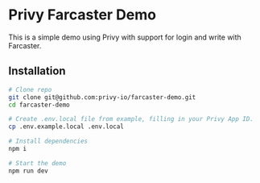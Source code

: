 # Privy Farcaster Demo

This is a simple demo using Privy with support for login and write with Farcaster.

## Installation

```sh
# Clone repo
git clone git@github.com:privy-io/farcaster-demo.git
cd farcaster-demo

# Create .env.local file from example, filling in your Privy App ID.
cp .env.example.local .env.local

# Install dependencies
npm i

# Start the demo
npm run dev
```
